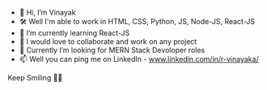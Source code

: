 - 👋 Hi, I’m Vinayak
- 🛠️ Well I'm able to work in HTML, CSS, Python, JS, Node-JS, React-JS
- 🌱 I’m currently learning React-JS
- 💞️ I would love to collaborate and work on any project
- 👀 Currently I’m looking for MERN Stack Devoloper roles 
- 📫 Well you can ping me on LinkedIn - www.linkedin.com/in/r-vinayaka/

Keep Smiling 💙🐾

<!---
smilyidiot/smilyidiot is a ✨ special ✨ repository because its `README.md` (this file) appears on your GitHub profile.
You can click the Preview link to take a look at your changes.
--->
